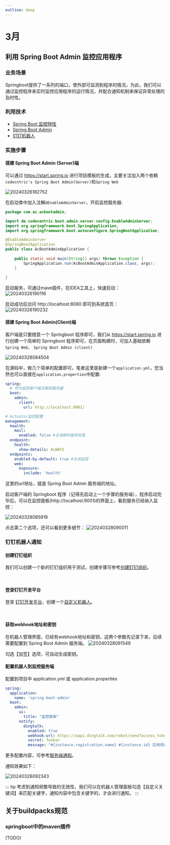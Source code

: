 ```yaml
---
outline: deep
---
```


# 3月

## 利用 Spring Boot Admin 监控应用程序

### 业务场景
Springboot提供了一系列的端口，使外部可监测到程序的情况，为此，我们可以通过监控程序来实时监控应用程序的运行情况，并配合通知机制来保证异常处理的及时性。

### 利用技术
- [Spring Boot 监控特性](https://docs.spring.io/spring-boot/docs/2.7.18/reference/html/actuator.html#actuator)
- [Spring Boot Admin](https://docs.spring-boot-admin.com/3.0.0/getting-started.html)
- [钉钉机器人](https://open.dingtalk.com/document/orgapp/assign-a-webhook-url-to-an-internal-chatbot)

### 实施步骤

#### 搭建 Spring Boot Admin (Server)端

可以通过 https://start.spring.io 进行项目模板的生成，主要关注加入两个依赖 `codecntric's Spring Boot Admin(Server)`和`Spring Web`

![20240326182752](https://cdn.jsdelivr.net/gh/Github-Stephen/blogPic/springboot/20240326182752.png)

在启动类中加入注解`@EnableAdminServer`，开启监控服务器:

```java
package com.ac.acbootadmin;

import de.codecentric.boot.admin.server.config.EnableAdminServer;
import org.springframework.boot.SpringApplication;
import org.springframework.boot.autoconfigure.SpringBootApplication;

@EnableAdminServer
@SpringBootApplication
public class AcBootAdminApplication {
    
    public static void main(String[] args) throws Exception {
        SpringApplication.run(AcBootAdminApplication.class, args);
    }
    
}

```

启动服务，可通过mave插件，在IDEA工具上，快速启动：<br/>
![20240326190116](https://cdn.jsdelivr.net/gh/Github-Stephen/blogPic/springboot/20240326190116.png)

启动成功后访问 http://localhost:8080 即可到系统首页：<br/>
![20240326190232](https://cdn.jsdelivr.net/gh/Github-Stephen/blogPic/springboot/20240326190232.png)


#### 搭建 Spring Boot Admin(Client)端
客户端是只要随意一个 Springboot 程序即可，我们从 https://start.spring.io 进行创建一个简单的 Springboot 程序即可，在页面构建时，可加入基础依赖 `Spring Web`、 `Spring Boot Admin (client)`

![20240328084504](https://cdn.jsdelivr.net/gh/Github-Stephen/blogPic/springboot/20240328084504.png)


在源码中，做几个简单的配置即可，笔者这里是新建一个`application.yml`，您当然也可以直接在`application.properties`中配置:

``` yaml
spring:
  # 作为监控客户端注册到服务器
  boot:
    admin:
      client:
        url: http://localhost:9001/

# Actuator监控配置
management:
  health:
    mail:
      enabled: false #关闭邮件服务检查
  endpoint:
    health:
      show-details: ALWAYS
  endpoints:
    enabled-by-default: true #关闭监控
    web:
      exposure:
        include: 'health'
```

这里的url地址，就是 Spring Boot Admin 服务端的地址。

启动客户端的 Springboot 程序（记得先启动上一个步骤的服务端），程序启动完毕后，可以在监控面板(http://localhost:9001)的界面上，看到服务已经纳入监控：

![20240328085919](https://cdn.jsdelivr.net/gh/Github-Stephen/blogPic/springboot/20240328085919.png)

点击第二个选项，还可以看到更多细节：
![20240328090011](https://cdn.jsdelivr.net/gh/Github-Stephen/blogPic/springboot/20240328090011.png)

### 钉钉机器人通知

#### 创建钉钉组织

 我们可以创建一个新的钉钉组织用于测试，创建步骤可参考[创建钉钉组织](https://www.dingtalk.com/qidian/help-detail-13413266.html)。

<br/>

#### 登录钉钉开发平台
登录 [钉钉开发平台](https://open.dingtalk.com/)，创建一个[自定义机器人](https://open.dingtalk.com/document/orgapp/custom-bot-creation-and-installation)。

<br/>

#### 获取webhook地址和密钥

在机器人管理界面，已经有webhook地址和密钥，这两个参数先记录下来，后续需要配置到 Spring Boot Admin 服务端。
![20240328091549](https://cdn.jsdelivr.net/gh/Github-Stephen/blogPic/springboot/20240328091549.png)

勾选【加签】选项，可自动生成密钥。

#### 配置机器人到监控服务端

配置到项目中 application.yml 或 application.properties

```yaml
spring:
  application:
    name: 'spring-boot-admin'
  boot:
    admin:
      ui:
        title: "监控面板"
      notify:
        dingtalk:
          enabled: true
          webhook-url: https://oapi.dingtalk.com/robot/send?access_token=aaa
          secret: foobar
          message: "#{instance.registration.name} #{instance.id} 应用现在是 #{event.statusInfo.status} 状态，请运维人员留意"
```

更多配置内容，可参考[服务端通知](http://docs.spring-boot-admin.com/3.0.0/server-notifications.html)。

通知效果如下：

![20240328092343](https://cdn.jsdelivr.net/gh/Github-Stephen/blogPic/springboot/20240328092343.png)


::: tip
考虑到通知频繁导致的无效性，我们可以在机器人管理面板勾选【自定义关键词】来匹配关键字，通知内容中包含关键字的，才会进行通知。
:::


## 关于buildpacks规范

### springboot中的maven插件

(TODO)